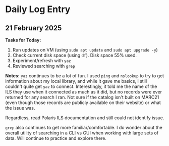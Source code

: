# Daily Log Entry
## 21 February 2025

**Tasks for Today:**
1. Run updates on VM (using `sudo apt update` and `sudo apt upgrade -y`)
2. Check current disk space (using `df`). Disk space 55% used.
3. Experiment/refresh with `yaz`
4. Reviewed searching with `grep`

**Notes:**
`yaz` continues to be a lot of fun. I used `ping` and `nslookup` to try to get information about
my local library, and while it gave me basics, I still couldn't quite get `yaz` to connect.
Interestingly, it told me the name of the ILS they use when it connected as much as it did,
but no records were ever returned for any search I ran. Not sure if the catalog isn't built on 
MARC21 (even though those records are publicly available on their website) or what the issue was.

Regardless, read Polaris ILS documentation and still could not identify issue.

`grep` also continues to get more familiar/comfortable. I do wonder about the overall utility
of searching in a CLI vs GUI when working with large sets of data. Will continue to practice
and explore there.
